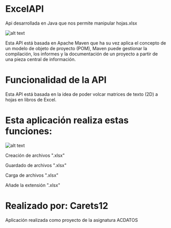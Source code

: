 ﻿# ExcelAPI
Api desarrollada en Java que nos permite manipular hojas.xlsx

![alt text]( https://raw.githubusercontent.com/jonathanlermitage/tikione-steam-cleaner/master/misc/logo_maven.png)

Esta API está basada en Apache Maven que ha su vez aplica el concepto de un modelo de objeto de proyecto (POM), Maven puede gestionar la compilación, los informes y la documentación de un proyecto a partir de una pieza central de información.
    

# Funcionalidad de la API

Esta API está basada en la idea de poder volcar matrices de texto (2D) a hojas en libros de Excel.


# Esta aplicación realiza estas funciones:

![alt text](https://media.treasy.com.br/media/2014/09/excel-para-proje%C3%A7%C3%B5es-financeiras-01.png)


  Creación de archivos ".xlsx"
  
  Guardado de archivos ".xlsx"

  Carga de archivos ".xlsx"

  Añade la extensión ".xlsx"


# Realizado por: Carets12
Aplicación realizada como proyecto de la asignatura ACDATOS

